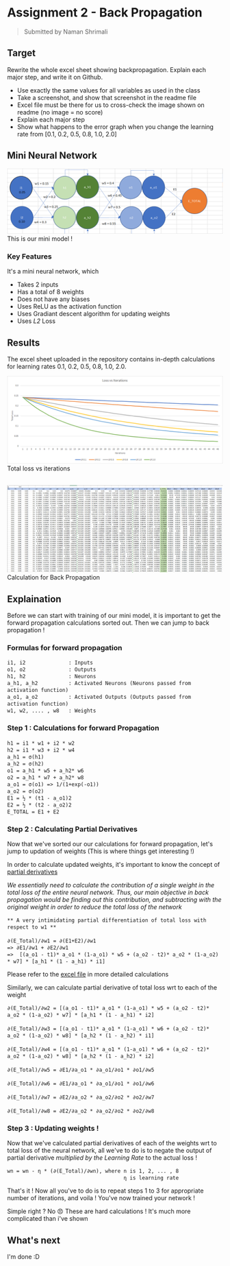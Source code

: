 # Assignment 2 - Back Propagation

> Submitted by Naman Shrimali

## Target
Rewrite the whole excel sheet showing backpropagation. Explain each major step, and write it on Github. 
* Use exactly the same values for all variables as used in the class
* Take a screenshot, and show that screenshot in the readme file
* Excel file must be there for us to cross-check the image shown on readme (no image = no score)
* Explain each major step
* Show what happens to the error graph when you change the learning rate from [0.1, 0.2, 0.5, 0.8, 1.0, 2.0] 

## Mini Neural Network
![Mini Neural Network](assets/mini_model_diagram.png)
This is our mini model !

### Key Features
It's a mini neural network, which
* Takes 2 inputs
* Has a total of 8 weights
* Does not have any biases 
* Uses ReLU as the activation function
* Uses Gradiant descent algorithm for updating weights
* Uses _L2_ Loss

## Results
The excel sheet uploaded in the repository contains in-depth calculations for learning rates 0.1, 0.2, 0.5, 0.8, 1.0, 2.0.
<br>

![Total loss vs Iterations](assets/lr_loss_vs_iterations.png)
Total loss vs iterations
<br><br>

![Back Propagation Calculation](assets/calc_back_prop.png)
Calculation for Back Propagation


## Explaination
Before we can start with training of our mini model, it is important to get the forward propagation calculations sorted out. Then we can jump to back propagation !
### Formulas for forward propagation
```
i1, i2              : Inputs
o1, o2              : Outputs
h1, h2              : Neurons
a_h1, a_h2          : Activated Neurons (Neurons passed from activation function)
a_o1, a_o2          : Activated Outputs (Outputs passed from activation function)
w1, w2, .... , w8   : Weights
```
### Step 1 : Calculations for forward Propagation
```
h1 = i1 * w1 + i2 * w2		
h2 = i1 * w3 + i2 * w4		
a_h1 = σ(h1)		
a_h2 = σ(h2)		
o1 = a_h1 * w5 + a_h2* w6		
o2 = a_h1 * w7 + a_h2* w8		
a_o1 = σ(o1) => 1/(1+exp(-o1))		
a_o2 = σ(o2)		
E1 = ½ * (t1 - a_o1)2		
E2 = ½ * (t2 - a_o2)2		
E_TOTAL = E1 + E2		
```
### Step 2 : Calculating Partial Derivatives
Now that we've sorted our our calculations for forward propagation, let's jump to updation of weights (This is where things get interesting !)

In order to calculate updated weights, it's important to know the concept of [partial derivatives](https://www.khanacademy.org/math/multivariable-calculus/multivariable-derivatives/partial-derivative-and-gradient-articles/a/introduction-to-partial-derivatives)

*We essentially need to calculate the contribution of a single weight in the total loss of the entire neural network. Thus, our main objective in back propagation would be finding out this contribution, and subtracting with the original weight in order to reduce the total loss of the network* 

```
** A very intimidating partial differentiation of total loss with respect to w1 **

∂(E_Total)/∂w1 = ∂(E1+E2)/∂w1 
=> ∂E1/∂w1 + ∂E2/∂w1 
=>  [(a_o1 - t1)* a_o1 * (1-a_o1) * w5 + (a_o2 - t2)* a_o2 * (1-a_o2) * w7] * [a_h1 * (1 - a_h1) * i1]
```

Please refer to the [excel file](https://github.com/nikshrimali/TSAI_END2_Phase1/blob/Assignment2-BackPropagation/Back%20Propagation%20Calculation.xlsx) in more detailed calculations

Similarly, we can calculate partial derivative of total loss wrt to each of the weight

```
∂(E_Total)/∂w2 = [(a_o1 - t1)* a_o1 * (1-a_o1) * w5 + (a_o2 - t2)* a_o2 * (1-a_o2) * w7] * [a_h1 * (1 - a_h1) * i2]														

∂(E_Total)/∂w3 = [(a_o1 - t1)* a_o1 * (1-a_o1) * w6 + (a_o2 - t2)* a_o2 * (1-a_o2) * w8] * [a_h2 * (1 - a_h2) * i1]														

∂(E_Total)/∂w4 = [(a_o1 - t1)* a_o1 * (1-a_o1) * w6 + (a_o2 - t2)* a_o2 * (1-a_o2) * w8] * [a_h2 * (1 - a_h2) * i2]														

∂(E_Total)/∂w5 = ∂E1/∂a_o1 * ∂a_o1/∂o1 * ∂o1/∂w5								

∂(E_Total)/∂w6 = ∂E1/∂a_o1 * ∂a_o1/∂o1 * ∂o1/∂w6

∂(E_Total)/∂w7 = ∂E2/∂a_o2 * ∂a_o2/∂o2 * ∂o2/∂w7								

∂(E_Total)/∂w8 = ∂E2/∂a_o2 * ∂a_o2/∂o2 * ∂o2/∂w8								
```	
### Step 3 : Updating weights !
Now that we've calculated partial derivatives of each of the weights wrt to total loss of the neural network, all we've to do is to negate the output of partial derivative _multiplied by the Learning Rate_ to the actual loss !

```
wn = wn - η * (∂(E_Total)/∂wn), where n is 1, 2, ... , 8
                                      η is learning rate
```
That's it ! Now all you've to do is to repeat steps 1 to 3 for appropriate number of iterations, and voila ! You've now trained your network ! 

Simple right ? No 😠 These are hard calculations ! It's much more complicated than i've shown

## What's next

I'm done :D

